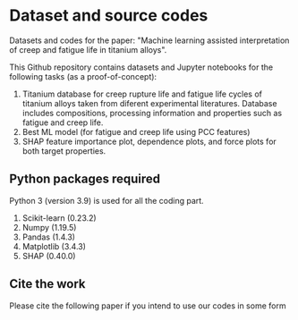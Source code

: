 # Dataset and source codes

Datasets and codes for the paper: "Machine learning assisted interpretation of creep and fatigue life in titanium alloys". 

This Github repository contains datasets and Jupyter notebooks for the following tasks (as a proof-of-concept):

1. Titanium database for creep rupture life and fatigue life cycles of titanium alloys taken from diferent experimental literatures. Database includes    compositions, processing information and properties such as fatigue and creep life. 
2. Best ML model (for fatigue and creep life using PCC features)
3. SHAP feature importance plot, dependence plots, and force plots for both target properties.

## Python packages required
Python 3 (version 3.9) is used for all the coding part.
1. Scikit-learn (0.23.2)
2. Numpy (1.19.5)
3. Pandas (1.4.3)
4. Matplotlib (3.4.3)
5. SHAP (0.40.0)

## Cite the work
Please cite the following paper if you intend to use our codes in some form
